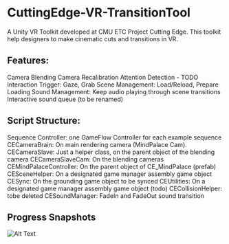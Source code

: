 # CuttingEdge-VR-TransitionTool
A Unity VR Toolkit developed at CMU ETC Project Cutting Edge. This toolkit help designers to make cinematic cuts and transitions in VR. 

## Features:
Camera Blending
Camera Recalibration
Attention Detection - TODO
Interaction Trigger: Gaze, Grab
Scene Management:  Load/Reload, Prepare Loading
Sound Management: 
Keep audio playing through scene transitions
Interactive sound queue (to be renamed)

## Script Structure:
Sequence Controller: one GameFlow Controller for each example sequence
CECameraBrain: On main rendering camera (MindPalace Cam).
CECameraSlave: Just a helper class, on the parent object of the blending camera
CECameraSlaveCam: On the blending cameras
CEMindPalaceController: On the parent object of CE_MindPalace (prefab)
CESceneHelper: On a designated game manager assembly game object
CESync: On the grounding game object to be synced
CEUtilities: On a designated game manager assembly game object (todo)
CECollisionHelper: tobe deleted
CESoundManager: FadeIn and FadeOut sound transition


## Progress Snapshots
![Alt Text](https://github.com/sherryfan/CuttingEdge-VR-TransitionTool/blob/master/spread.gif)
